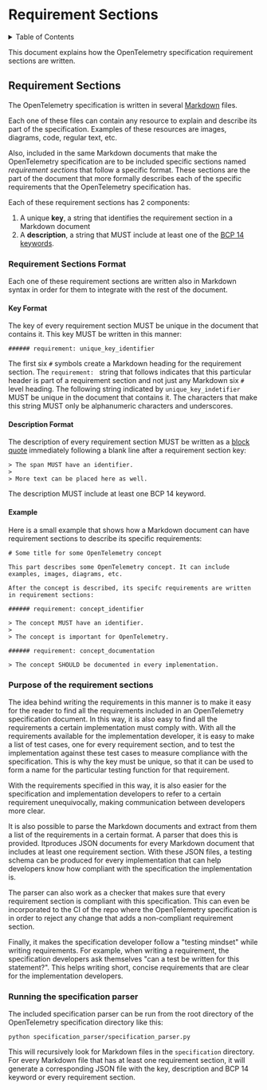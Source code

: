 # Requirement Sections

<details>
<summary>
Table of Contents
</summary>
<!-- Re-generate TOC with `markdown-toc --no-first-h1 -i` -->

<!-- toc -->

- [Requirement Sections](#requirement-sections)
  * [Requirement Sections Format](#requirement-sections-format)
    + [Key Format](#key-format)
    + [Description Format](#description-format)
    + [Example](#example)
  * [Purpose of the requirement sections](#purpose-of-the-requirement-sections)

<!-- tocstop -->

</details>

This document explains how the OpenTelemetry specification requirement sections are written.

## Requirement Sections

The OpenTelemetry specification is written in several [Markdown](https://github.github.com/gfm/) files.

Each one of these files can contain any resource to explain and describe its part of the specification.
Examples of these resources are images, diagrams, code, regular text, etc.

Also, included in the same Markdown documents that make the OpenTelemetry specification
are to be included specific sections named _requirement sections_ that follow a specific
format. These sections are the part of the document that more formally describes each of
the specific requirements that the OpenTelemetry specification has.

Each of these requirement sections has 2 components:

1. A unique **key**, a string that identifies the requirement section in a Markdown document
2. A **description**, a string that MUST include at least one of the [BCP 14 keywords](https://tools.ietf.org/html/bcp14).

### Requirement Sections Format

Each one of these requirement sections are written also in Markdown syntax in order for them to integrate
with the rest of the document.

#### Key Format

The key of every requirement section MUST be unique in the document that contains it. This key
MUST be written in this manner:

```
###### requirement: unique_key_identifier
```

The first six `#` symbols create a Markdown heading for the requirement section. The `requirement: `
string that follows indicates that this particular header is part of a requirement section and not
just any Markdown six `#` level heading. The following string indicated by `unique_key_indetifier` MUST be
unique in the document that contains it. The characters that make this string MUST only be
alphanumeric characters and underscores.

#### Description Format

The description of every requirement section MUST be written as a
[block quote](https://github.github.com/gfm/#block-quotes) immediately following a blank line after a requirement section key:

```
> The span MUST have an identifier.
>
> More text can be placed here as well.
```

The description MUST include at least one BCP 14 keyword.

#### Example

Here is a small example that shows how a Markdown document can have requirement sections to describe
its specific requirements:

```
# Some title for some OpenTelemetry concept

This part describes some OpenTelemetry concept. It can include examples, images, diagrams, etc.

After the concept is described, its specifc requirements are written in requirement sections:

###### requirement: concept_identifier

> The concept MUST have an identifier.
>
> The concept is important for OpenTelemetry.

###### requirement: concept_documentation

> The concept SHOULD be documented in every implementation.
```

### Purpose of the requirement sections

The idea behind writing the requirements in this manner is to make it easy for the reader to find all the
requirements included in an OpenTelemetry specification document. In this way, it is also easy to find all
the requirements a certain implementation must comply with. With all the requirements available for the
implementation developer, it is easy to make a list of test cases, one for every requirement section, and
to test the implementation against these test cases to measure compliance with the specification. This is
why the key must be unique, so that it can be used to form a name for the particular testing function for
that requirement.

With the requirements specified in this way, it is also easier for the specification and implementation
developers to refer to a certain requirement unequivocally, making communication between developers more
clear.

It is also possible to parse the Markdown documents and extract from them a list of the requirements in a
certain format. A parser that does this is provided. Itproduces JSON documents for every Markdown document
that includes at least one requirement section. With these JSON files, a testing schema can be produced for
every implementation that can help developers know how compliant with the specification the implementation is.

The parser can also work as a checker that makes sure that every requirement section is compliant with this
specification. This can even be incorporated to the CI of the repo where the OpenTelemetry specification is
in order to reject any change that adds a non-compliant requirement section.

Finally, it makes the specification developer follow a "testing mindset" while writing requirements. For example,
when writing a requirement, the specification developers ask themselves "can a test be written for this statement?".
This helps writing short, concise requirements that are clear for the implementation developers.

### Running the specification parser

The included specification parser can be run from the root directory of the OpenTelemetry specification directory
like this:

```
python specification_parser/specification_parser.py
```

This will recursively look for Markdown files in the `specification` directory. For every Markdown file that has at
least one requirement section, it will generate a corresponding JSON file with the key, description and BCP 14
keyword or every requirement section.
